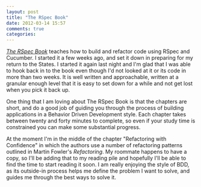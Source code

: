```yaml
---
layout: post
title: "The RSpec Book"
date: 2012-03-14 15:57
comments: true
categories: 
---
```

_[The RSpec Book](http://pragprog.com/book/achbd/the-rspec-book)_ teaches how to build and refactor code using RSpec and Cucumber. I started it a few weeks ago, and set it down in preparing for my return to the States. I started it again last night and I'm glad that I was able to hook back in to the book even though I'd not looked at it or its code in more than two weeks. It is well written and approachable, written at a granular enough level that it is easy to set down for a while and not get lost when you pick it back up. 

One thing that I am loving about The RSpec Book is that the chapters are short, and do a good job of guiding you through the process of building applications in a Behavior Driven Development style. Each chapter takes between twenty and forty minutes to complete, so even if your study time is constrained you can make some substantial progress.

At the moment I'm in the middle of the chapter "Refactoring with Confidence" in which the authors use a number of refactoring patterns outlined in Martin Fowler's _Refactoring_. My roommate happens to have a copy, so I'll be adding that to my reading pile and hopefully I'll be able to find the time to start reading it soon. I am really enjoying the style of BDD, as its outside-in process helps me define the problem I want to solve, and guides me through the best ways to solve it.
